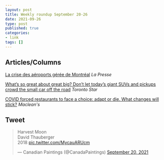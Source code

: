```yaml
---
layout: post
title: Weekly roundup September 20-26
date: 2021-09-26
type: post
published: true
categories:
- link
tags: []
---
```


## Articles/Columns

[La crise des aéroports gérée de Montréal](https://www.lapresse.ca/affaires/2021-09-11/le-11-septembre-20-ans-plus-tard/la-crise-des-aeroports-geree-de-montreal.php "La crise des aéroports gérée de Montréal. By Julien Arsenault") *La Presse*

[What’s so great about great big? Don’t let today’s giant SUVs and pickups crowd the small car off the road](https://www.thestar.com/news/gta/2021/09/10/whats-so-great-about-great-big-dont-let-todays-giant-suvs-and-pickups-crowd-the-small-car-off-the-road.html "What’s so great about great big? Don’t let today’s giant SUVs and pickups crowd the small car off the road. By Shawn Micallef") *Toronto Star*

[COVID forced restaurants to face a choice: adapt or die. What changes will stick?](https://www.macleans.ca/society/life/covid-forced-restaurants-to-face-a-choice-adapt-or-die-what-changes-will-stick/ "COVID forced restaurants to face a choice: adapt or die. What changes will stick? By Corey Mintz") *Maclean's*

## Tweet

<blockquote class="twitter-tweet" data-dnt="true"><p lang="en" dir="ltr">Harvest Moon<br>David Thauberger<br>2018 <a href="https://t.co/MycauARUcm">pic.twitter.com/MycauARUcm</a></p>&mdash; Canadian Paintings (@CanadaPaintings) <a href="https://twitter.com/CanadaPaintings/status/1440085612657262593?ref_src=twsrc%5Etfw">September 20, 2021</a></blockquote> <script async src="https://platform.twitter.com/widgets.js" charset="utf-8"></script>
